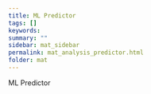 ```yaml
---
title: ML Predictor
tags: []
keywords:
summary: ""
sidebar: mat_sidebar
permalink: mat_analysis_predictor.html
folder: mat
---
```


ML Predictor